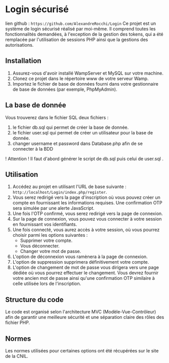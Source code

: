# Login sécurisé
lien github : `https://github.com/AlexandreRocchi/Login`
Ce projet est un système de login sécurisé réalisé par moi-même. Il comprend toutes les fonctionnalités demandées, à l'exception de la gestion des tokens, qui a été remplacée par l'utilisation de sessions PHP ainsi que la gestions des autorisations.

## Installation

1. Assurez-vous d'avoir installé WampServer et MySQL sur votre machine.
2. Clonez ce projet dans le répertoire www de votre serveur Wamp.
3. Importez le fichier de base de données fourni dans votre gestionnaire de base de données (par exemple, PhpMyAdmin).

## La base de donnée

Vous trouverez dans le fichier SQL deux fichiers :
1. le fichier db.sql qui permet de créer la base de donnée.
2. le fichier user.sql qui permet de créer un utilisateur pour la base de donnée.
3. changer username et password dans Database.php afin de se connecter à la BDD

! Attention ! Il faut d'abord générer le script de db.sql puis celui de user.sql .


## Utilisation

1. Accédez au projet en utilisant l'URL de base suivante : `http://localhost/Login/index.php/register`.
2. Vous serez redirigé vers la page d'inscription où vous pouvez créer un compte en fournissant les informations requises. Une confirmation OTP sera simulée par une alerte JavaScript.
3. Une fois l'OTP confirmé, vous serez redirigé vers la page de connexion.
4. Sur la page de connexion, vous pouvez vous connecter à votre session en fournissant vos identifiants.
5. Une fois connecté, vous aurez accès à votre session, où vous pourrez choisir parmi les options suivantes :
   - Supprimer votre compte.
   - Vous déconnecter.
   - Changer votre mot de passe.
6. L'option de déconnexion vous ramènera à la page de connexion.
7. L'option de suppression supprimera définitivement votre compte.
8. L'option de changement de mot de passe vous dirigera vers une page dédiée où vous pourrez effectuer le changement. Vous devrez fournir votre ancien mot de passe ainsi qu'une confirmation OTP similaire à celle utilisée lors de l'inscription.

## Structure du code

Le code est organisé selon l'architecture MVC (Modèle-Vue-Contrôleur) afin de garantir une meilleure sécurité et une séparation claire des rôles des fichier PHP.

## Normes

Les normes utilisées pour certaines options ont été récupérées sur le site de la CNIL.
